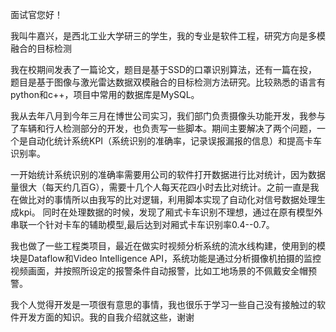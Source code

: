 面试官您好！

我叫牛嘉兴，是西北工业大学研三的学生，我的专业是软件工程，研究方向是多模融合的目标检测

我在校期间发表了一篇论文，题目是基于SSD的口罩识别算法，还有一篇在投，题目是基于图像与激光雷达数据双模融合的目标检测方法研究。比较熟悉的语言有python和c++，项目中常用的数据库是MySQL。

我从去年八月到今年三月在博世公司实习，我们部门负责摄像头功能开发，我参与了车辆和行人检测部分的开发，也负责写一些脚本。期间主要解决了两个问题，一个是自动化统计系统KPI（系统识别的准确率，记录误报漏报的信息）和提高卡车识别率。

一开始统计系统识别的准确率需要用公司的软件打开数据进行比对统计，因为数据量很大（每天约几百G），需要十几个人每天花四小时去比对统计。之前一直是我在做比对的事情所以由我写的比对逻辑，利用脚本实现了自动化对信号数据处理生成kpi。
同时在处理数据的时候，发现了厢式卡车识别不理想，通过在原有模型外串联一个针对卡车的辅助模型,最后达到对厢式卡车识别率0.4--0.7。

我也做了一些工程类项目，最近在做实时视频分析系统的流水线构建，使用到的模块是Dataflow和Video Intelligence API，系统功能是通过分析摄像机拍摄的监控视频画面，并按照所设定的报警条件自动报警，比如工地场景的不佩戴安全帽预警。

我个人觉得开发是一项很有意思的事情，我也很乐于学习一些自己没有接触过的软件开发方面的知识。我的自我介绍就这些，谢谢

